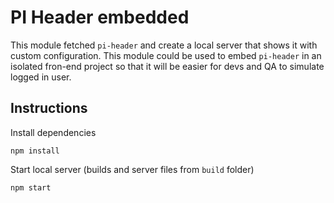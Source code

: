 # PI Header embedded

This module fetched `pi-header` and create a local server that shows it with custom configuration.
This module could be used to embed `pi-header` in an isolated fron-end project so that it will be easier for devs and QA to simulate logged in user.

## Instructions

Install dependencies
```
npm install
```

Start local server (builds and server files from `build` folder)
```
npm start
```